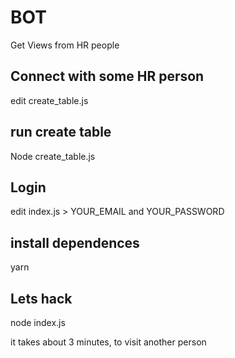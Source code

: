 # BOT

Get Views from HR people

## Connect with some HR person

edit create_table.js

## run create table

Node create_table.js

## Login

edit index.js > YOUR_EMAIL and YOUR_PASSWORD

## install dependences

yarn

## Lets hack

node index.js

it takes about 3 minutes, to visit another person
